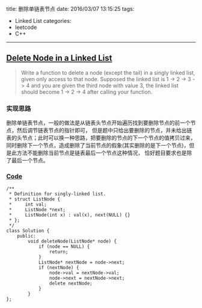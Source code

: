 title: 删除单链表节点
date: 2016/03/07 13:15:25 
tags:
- Linked List
categories:
- leetcode
- C++

---
## [Delete Node in a Linked List](https://leetcode.com/problems/delete-node-in-a-linked-list/)
> Write a function to delete a node (except the tail) in a singly linked list, given only access to that node.
> Supposed the linked list is 1 -> 2 -> 3 -> 4 and you are given the third node with value 3, the linked list should become 1 -> 2 -> 4 after calling your function.

### 实现思路
删除单链表节点，一般的做法是从链表头节点开始遍历找到要删除节点的前一个节点，然后调节链表节点的指针即可，
但是题中只给出要删除的节点，并未给出链表的头节点；此时可以换一种思路，把要删除的节点的下一个节点的值拷贝过来，
同时删除下一个节点，造成删除了当前节点的假象(其实删除的是下一个节点)，但是此方法不能删除当前节点是链表最后一个节点这种情况，
恰好题目要求也是除了最后一个节点。

### [Code](https://github.com/Finalcheat/leetcode/blob/master/src/Delete-Node-in-a-Linked-List.cpp)
```
/**
 * Definition for singly-linked list.
 * struct ListNode {
 *     int val;
 *     ListNode *next;
 *     ListNode(int x) : val(x), next(NULL) {}
 * };
 */
class Solution {
    public:
        void deleteNode(ListNode* node) {
            if (node == NULL) {
                return;
            }
            ListNode* nextNode = node->next;
            if (nextNode) {
                node->val = nextNode->val;
                node->next = nextNode->next;
                delete nextNode;
            }
        }
};
```
